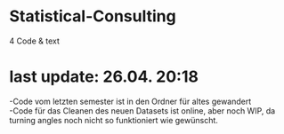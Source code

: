 # Statistical-Consulting
4 Code &amp; text

# last update: 26.04. 20:18
-Code vom letzten semester ist in den Ordner für altes gewandert <br />
-Code für das Cleanen des neuen Datasets ist online, aber noch WIP, da turning angles noch nicht so funktioniert wie gewünscht.
